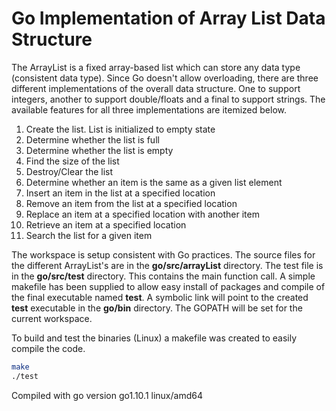 # Go Implementation of Array List Data Structure

The ArrayList is a fixed array-based list which can store any data type
(consistent data type).  Since Go doesn't allow overloading, there are three
different implementations of the overall data structure.  One to support
integers, another to support double/floats and a final to support strings.
The available features for all three implementations are itemized below.
1. Create the list.  List is initialized to empty state
2. Determine whether the list is full
3. Determine whether the list is empty
4. Find the size of the list
5. Destroy/Clear the list
6. Determine whether an item is the same as a given list element
7. Insert an item in the list at a specified location
8. Remove an item from the list at a specified location
9. Replace an item at a specified location with another item
10. Retrieve an item at a specified location
11. Search the list for a given item

The workspace is setup consistent with Go practices.  The source files for
the different ArrayList's are in the **go/src/arrayList** directory.  The test
file is in the **go/src/test** directory.  This contains the main function call.
A simple makefile has been supplied to allow easy install of packages and
compile of the final executable named **test**.  A symbolic link will point to
the created **test** executable in the **go/bin** directory.  The GOPATH will be
set for the current workspace.

To build and test the binaries (Linux) a makefile was created to easily compile the code.

```bash
make
./test
```

Compiled with go version go1.10.1 linux/amd64
